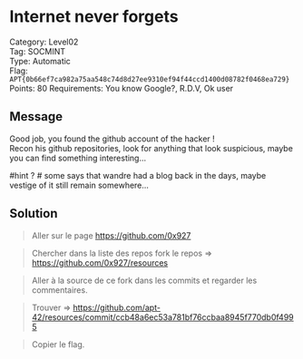 # Internet never forgets

Category: Level02  
Tag: SOCMINT  
Type: Automatic  
Flag: `APT{0b66ef7ca982a75aa548c74d8d27ee9310ef94f44ccd1400d08782f0468ea729}`  
Points: 80
Requirements: You know Google?, R.D.V, Ok user

## Message
Good job, you found the github account of the hacker !  
Recon his github repositories, look for anything that look suspicious, maybe you can find something interesting...  


#hint ? # some says that wandre had a blog back in the days, maybe vestige of it still remain somewhere...  

## Solution

> Aller sur le page https://github.com/0x927 

> Chercher dans la liste des repos fork le repos => https://github.com/0x927/resources 

> Aller à la source de ce fork dans les commits et regarder les commentaires.
 
> Trouver => https://github.com/apt-42/resources/commit/ccb48a6ec53a781bf76ccbaa8945f770db0f4995 

> Copier le flag.
